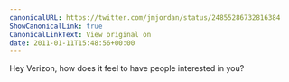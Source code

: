 ```yaml
---
canonicalURL: https://twitter.com/jmjordan/status/24855286732816384
ShowCanonicalLink: true
CanonicalLinkText: View original on
date: 2011-01-11T15:48:56+00:00
---
```

Hey Verizon, how does it feel to have people interested in you?
